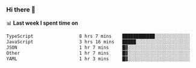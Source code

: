### Hi there 👋

<!--
**DBvc/DBvc** is a ✨ _special_ ✨ repository because its `README.md` (this file) appears on your GitHub profile.

Here are some ideas to get you started:

- 🔭 I’m currently working on ...
- 🌱 I’m currently learning ...
- 👯 I’m looking to collaborate on ...
- 🤔 I’m looking for help with ...
- 💬 Ask me about ...
- 📫 How to reach me: ...
- 😄 Pronouns: ...
- ⚡ Fun fact: ...
-->

📊 **Last week I spent time on**
<!--START_SECTION:waka-->

```txt
TypeScript                 8 hrs 7 mins    ████████████░░░░░░░░░░░░░   48.45 %
JavaScript                 3 hrs 16 mins   █████░░░░░░░░░░░░░░░░░░░░   19.55 %
JSON                       1 hr 7 mins     █▓░░░░░░░░░░░░░░░░░░░░░░░   06.72 %
Other                      1 hr 7 mins     █▓░░░░░░░░░░░░░░░░░░░░░░░   06.67 %
YAML                       1 hr 3 mins     █▓░░░░░░░░░░░░░░░░░░░░░░░   06.34 %
```

<!--END_SECTION:waka-->
